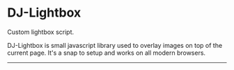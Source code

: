 # DJ-Lightbox

Custom lightbox script.

DJ-Lightbox is small javascript library used to overlay images on top of the current page. It's a snap to setup and works on all modern browsers.

---